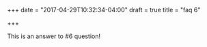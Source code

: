 +++
date = "2017-04-29T10:32:34-04:00"
draft = true
title = "faq 6"

+++

This is an answer to #6 question!
